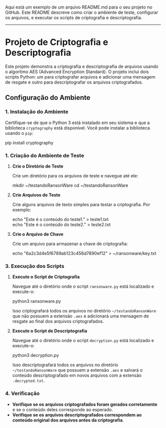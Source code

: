 Aqui está um exemplo de um arquivo README.md para o seu projeto no GitHub. Este README descreve como criar o ambiente de teste, configurar os arquivos, e executar os scripts de criptografia e descriptografia.

---

# Projeto de Criptografia e Descriptografia

Este projeto demonstra a criptografia e descriptografia de arquivos usando o algoritmo AES (Advanced Encryption Standard). O projeto inclui dois scripts Python: um para criptografar arquivos e adicionar uma mensagem de resgate e outro para descriptografar os arquivos criptografados.

## Configuração do Ambiente

### 1. **Instalação do Ambiente**

Certifique-se de que o Python 3 está instalado em seu sistema e que a biblioteca `cryptography` está disponível. Você pode instalar a biblioteca usando o `pip`:

pip install cryptography


### 1. **Criação do Ambiente de Teste**

1. **Crie o Diretório de Teste**

   Crie um diretório para os arquivos de teste e navegue até ele:

   mkdir ~/testandoRansonWare
   cd ~/testandoRansonWare

2. **Crie Arquivos de Teste**

   Crie alguns arquivos de texto simples para testar a criptografia. Por exemplo:

   echo "Este é o conteúdo do teste1." > teste1.txt  <br>
   echo "Este é o conteúdo do teste2." > teste2.txt


3. **Crie o Arquivo de Chave**

   Crie um arquivo para armazenar a chave de criptografia:

   echo "6a2c3d4e5f6789ab123c456d7890ef12" > ~/ransonware/key.txt

### 3. **Execução dos Scripts**

1. **Execute o Script de Criptografia**

   Navegue até o diretório onde o script `ransonware.py` está localizado e execute-o:

   python3 ransonware.py

   Isso criptografará todos os arquivos no diretório `~/testandoRansonWare` que não possuem a extensão `.aes` e adicionará uma mensagem de resgate ao final dos arquivos criptografados.

2. **Execute o Script de Descriptografia**

   Navegue até o diretório onde o script `decryption.py` está localizado e execute-o:

   python3 decryption.py

   Isso descriptografará todos os arquivos no diretório `~/testandoRansonWare` que possuem a extensão `.aes` e salvará o conteúdo descriptografado em novos arquivos com a extensão `.decrypted.txt`.

### 4. **Verificação**

- **Verifique se os arquivos criptografados foram gerados corretamente** e se o conteúdo deles corresponde ao esperado.
- **Verifique se os arquivos descriptografados correspondem ao conteúdo original dos arquivos antes da criptografia**.
